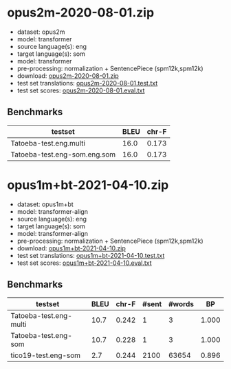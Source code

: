 # opus2m-2020-08-01.zip

* dataset: opus2m
* model: transformer
* source language(s): eng
* target language(s): som
* model: transformer
* pre-processing: normalization + SentencePiece (spm12k,spm12k)
* download: [opus2m-2020-08-01.zip](https://object.pouta.csc.fi/Tatoeba-MT-models/eng-cus/opus2m-2020-08-01.zip)
* test set translations: [opus2m-2020-08-01.test.txt](https://object.pouta.csc.fi/Tatoeba-MT-models/eng-cus/opus2m-2020-08-01.test.txt)
* test set scores: [opus2m-2020-08-01.eval.txt](https://object.pouta.csc.fi/Tatoeba-MT-models/eng-cus/opus2m-2020-08-01.eval.txt)

## Benchmarks

| testset               | BLEU  | chr-F |
|-----------------------|-------|-------|
| Tatoeba-test.eng.multi 	| 16.0 	| 0.173 |
| Tatoeba-test.eng-som.eng.som 	| 16.0 	| 0.173 |


# opus1m+bt-2021-04-10.zip

* dataset: opus1m+bt
* model: transformer-align
* source language(s): eng
* target language(s): som
* model: transformer-align
* pre-processing: normalization + SentencePiece (spm12k,spm12k)
* download: [opus1m+bt-2021-04-10.zip](https://object.pouta.csc.fi/Tatoeba-MT-models/eng-cus/opus1m+bt-2021-04-10.zip)
* test set translations: [opus1m+bt-2021-04-10.test.txt](https://object.pouta.csc.fi/Tatoeba-MT-models/eng-cus/opus1m+bt-2021-04-10.test.txt)
* test set scores: [opus1m+bt-2021-04-10.eval.txt](https://object.pouta.csc.fi/Tatoeba-MT-models/eng-cus/opus1m+bt-2021-04-10.eval.txt)

## Benchmarks

| testset | BLEU  | chr-F | #sent | #words | BP |
|---------|-------|-------|-------|--------|----|
| Tatoeba-test.eng-multi 	| 10.7 	| 0.242 	| 1 	| 3 	| 1.000 |
| Tatoeba-test.eng-som 	| 10.7 	| 0.228 	| 1 	| 3 	| 1.000 |
| tico19-test.eng-som 	| 2.7 	| 0.244 	| 2100 	| 63654 	| 0.896 |

